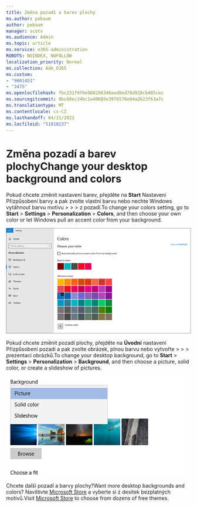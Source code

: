 ```yaml
---
title: Změna pozadí a barev plochy
ms.author: pebaum
author: pebaum
manager: scotv
ms.audience: Admin
ms.topic: article
ms.service: o365-administration
ROBOTS: NOINDEX, NOFOLLOW
localization_priority: Normal
ms.collection: Adm_O365
ms.custom:
- "9001451"
- "3475"
ms.openlocfilehash: fbc231f9f0e980286346aed0ed78d928cb405cec
ms.sourcegitcommit: 8bc60ec34bc1e40685e3976576e04a2623f63a7c
ms.translationtype: MT
ms.contentlocale: cs-CZ
ms.lasthandoff: 04/15/2021
ms.locfileid: "51818137"
---
```

# <a name="change-your-desktop-background-and-colors"></a><span data-ttu-id="e2b43-102">Změna pozadí a barev plochy</span><span class="sxs-lookup"><span data-stu-id="e2b43-102">Change your desktop background and colors</span></span>

<span data-ttu-id="e2b43-103">Pokud chcete změnit nastavení barev, přejděte na **Start** Nastavení Přizpůsobení barvy a pak zvolte vlastní barvu nebo nechte Windows vytáhnout barvu motivu  >    >    >  z pozadí.</span><span class="sxs-lookup"><span data-stu-id="e2b43-103">To change your colors setting, go to **Start** > **Settings** > **Personalization** > **Colors**, and then choose your own color or let Windows pull an accent color from your background.</span></span>

![Přizpůsobte si barvy ve Windows.](media/windows-personalization-colors.png)

<span data-ttu-id="e2b43-105">Pokud chcete změnit pozadí plochy, přejděte na **Úvodní** nastavení Přizpůsobení pozadí a pak zvolte obrázek, plnou barvu nebo vytvořte  >    >    >  prezentaci obrázků.</span><span class="sxs-lookup"><span data-stu-id="e2b43-105">To change your desktop background, go to **Start** > **Settings** > **Personalization** > **Background**, and then choose a picture, solid color, or create a slideshow of pictures.</span></span> 

![Změňte pozadí plochy Windows.](media/windows-desktop-background.png)

<span data-ttu-id="e2b43-107">Chcete další pozadí a barvy plochy?</span><span class="sxs-lookup"><span data-stu-id="e2b43-107">Want more desktop backgrounds and colors?</span></span> <span data-ttu-id="e2b43-108">Navštivte [Microsoft Store](https://www.microsoft.com/store/collections/windowsthemes) a vyberte si z desítek bezplatných motivů.</span><span class="sxs-lookup"><span data-stu-id="e2b43-108">Visit [Microsoft Store](https://www.microsoft.com/store/collections/windowsthemes) to choose from dozens of free themes.</span></span>
